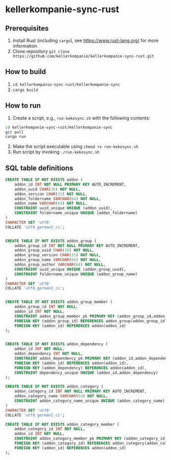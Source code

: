 # kellerkompanie-sync-rust

## Prerequisites
1. Install Rust (including `cargo`), see https://www.rust-lang.org/ for more information.
2. Clone repository `git clone https://github.com/kellerkompanie/kellerkompanie-sync-rust.git`

## How to build
1. `cd kellerkompanie-sync-rust/kellerkompanie-sync`
2. `cargo build`

## How to run
1. Create a script, e.g., `run-kekosync.sh` with the following contents:
```bash
cd kellerkompanie-sync-rust/kellerkompanie-sync
git pull
cargo run
```
2. Make the script executable using `chmod +x run-kekosync.sh`
3. Run script by invoking `./run-kekosync.sh`

## SQL table definitions
```sql
CREATE TABLE IF NOT EXISTS addon (
    addon_id INT NOT NULL PRIMARY KEY AUTO_INCREMENT,
    addon_uuid CHAR(36) NOT NULL,
    addon_version CHAR(15) NOT NULL,
    addon_foldername VARCHAR(64) NOT NULL,
    addon_name VARCHAR(64) NOT NULL,
    CONSTRAINT uuid_unique UNIQUE (addon_uuid),
    CONSTRAINT foldername_unique UNIQUE (addon_foldername)
)
CHARACTER SET 'utf8'
COLLATE 'utf8_german2_ci';


CREATE TABLE IF NOT EXISTS addon_group (
    addon_group_id INT NOT NULL PRIMARY KEY AUTO_INCREMENT,
    addon_group_uuid CHAR(36) NOT NULL,
    addon_group_version CHAR(15) NOT NULL,
    addon_group_name VARCHAR(64) NOT NULL,
    addon_group_author VARCHAR(64) NOT NULL,
    CONSTRAINT uuid_unique UNIQUE (addon_group_uuid),
    CONSTRAINT foldername_unique UNIQUE (addon_group_name)
)
CHARACTER SET 'utf8'
COLLATE 'utf8_german2_ci';


CREATE TABLE IF NOT EXISTS addon_group_member (
    addon_group_id INT NOT NULL,
    addon_id INT NOT NULL,
    CONSTRAINT addon_group_member_pk PRIMARY KEY (addon_group_id,addon_id),
    FOREIGN KEY (addon_group_id) REFERENCES addon_group(addon_group_id),
    FOREIGN KEY (addon_id) REFERENCES addon(addon_id)
);


CREATE TABLE IF NOT EXISTS addon_dependency (
    addon_id INT NOT NULL,
    addon_dependency INT NOT NULL,
    CONSTRAINT addon_dependency_pk PRIMARY KEY (addon_id,addon_dependency),
    FOREIGN KEY (addon_id) REFERENCES addon(addon_id),
    FOREIGN KEY (addon_dependency) REFERENCES addon(addon_id),
    CONSTRAINT dependency_unique UNIQUE (addon_id,addon_dependency)
);

CREATE TABLE IF NOT EXISTS addon_category (
    addon_category_id INT NOT NULL PRIMARY KEY AUTO_INCREMENT,
    addon_category_name VARCHAR(64) NOT NULL,
    CONSTRAINT addon_category_name_unique UNIQUE (addon_category_name)
)
CHARACTER SET 'utf8'
COLLATE 'utf8_german2_ci';

CREATE TABLE IF NOT EXISTS addon_category_member (
    addon_category_id INT NOT NULL,
    addon_id INT NOT NULL,
    CONSTRAINT addon_category_member_pk PRIMARY KEY (addon_category_id,addon_id),
    FOREIGN KEY (addon_category_id) REFERENCES addon_category(addon_category_id),
    FOREIGN KEY (addon_id) REFERENCES addon(addon_id)
);
```

